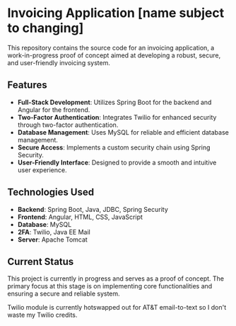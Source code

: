 # Invoicing Application [name subject to changing]

This repository contains the source code for an invoicing application, a work-in-progress proof of concept aimed at developing a robust, secure, and user-friendly invoicing system.

## Features

- **Full-Stack Development**: Utilizes Spring Boot for the backend and Angular for the frontend.
- **Two-Factor Authentication**: Integrates Twilio for enhanced security through two-factor authentication.
- **Database Management**: Uses MySQL for reliable and efficient database management.
- **Secure Access**: Implements a custom security chain using Spring Security.
- **User-Friendly Interface**: Designed to provide a smooth and intuitive user experience.

## Technologies Used

- **Backend**: Spring Boot, Java, JDBC, Spring Security
- **Frontend**: Angular, HTML, CSS, JavaScript
- **Database**: MySQL
- **2FA**: Twilio, Java EE Mail
- **Server**: Apache Tomcat

## Current Status

This project is currently in progress and serves as a proof of concept. The primary focus at this stage is on implementing core functionalities and ensuring a secure and reliable system.

Twilio module is currently hotswapped out for AT&T email-to-text so I don't waste my Twilio credits.
